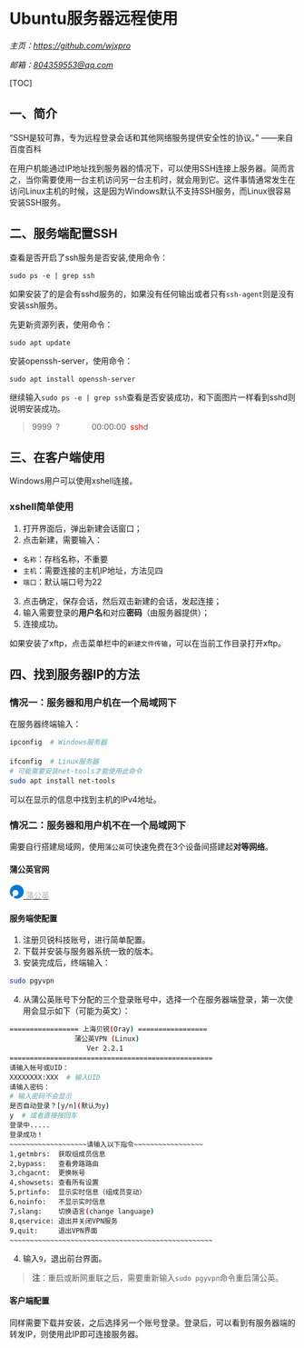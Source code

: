 # **Ubuntu服务器远程使用**
*主页：https://github.com/wjxpro*

*邮箱：804359553@qq.com*

[TOC]

## 一、简介
“SSH是较可靠，专为远程登录会话和其他网络服务提供安全性的协议。” ——来自百度百科

在用户机能通过IP地址找到服务器的情况下，可以使用SSH连接上服务器。简而言之，当你需要使用一台主机访问另一台主机时，就会用到它。这件事情通常发生在访问Linux主机的时候，这是因为Windows默认不支持SSH服务，而Linux很容易安装SSH服务。

## 二、服务端配置SSH
查看是否开启了ssh服务是否安装,使用命令：
```shell
sudo ps -e | grep ssh
```
如果安装了的是会有sshd服务的，如果没有任何输出或者只有`ssh-agent`则是没有安装ssh服务。

先更新资源列表，使用命令：
```shell
sudo apt update
```
安装openssh-server，使用命令：
```shell
sudo apt install openssh-server
```
继续输入`sudo ps -e | grep ssh`查看是否安装成功，和下面图片一样看到sshd则说明安装成功。

> 9999&ensp;?&ensp;&ensp;&ensp;&ensp;&ensp;&ensp;&ensp;&ensp;00:00:00&ensp;<font color='red'>ssh</font>d

## 三、在客户端使用
Windows用户可以使用xshell连接。

### xshell简单使用
1. 打开界面后，弹出新建会话窗口；
2. 点击新建，需要输入：
+ `名称`：存档名称，不重要
+ `主机`：需要连接的主机IP地址，方法见四
+ `端口`：默认端口号为22
3. 点击确定，保存会话，然后双击新建的会话，发起连接；
4. 输入需要登录的**用户名**和对应**密码**（由服务器提供）；
5. 连接成功。

如果安装了xftp，点击菜单栏中的`新建文件传输`，可以在当前工作目录打开xftp。

## 四、找到服务器IP的方法
### 情况一：服务器和用户机在一个局域网下
在服务器终端输入：
```bash
ipconfig  # Windows服务器

ifconfig  # Linux服务器
# 可能需要安装net-tools才能使用此命令
sudo apt install net-tools
```
可以在显示的信息中找到主机的IPv4地址。

### 情况二：服务器和用户机不在一个局域网下
需要自行搭建局域网，使用`蒲公英`可快速免费在3个设备间搭建起**对等网络**。
#### 蒲公英官网
<a href="https://pgy.oray.com/" target="-blank" title="蒲公英SD-WAN">
<img src="img/icon_pgy.png" height="24"> <span style="color: #b1b1b1;">蒲公英</span></a>

#### 服务端使配置
1. 注册贝锐科技账号，进行简单配置。
2. 下载并安装与服务器系统一致的版本。
3. 安装完成后，终端输入：
```sh
sudo pgyvpn
```
4. 从蒲公英账号下分配的三个登录账号中，选择一个在服务器端登录，第一次使用会显示如下（可能为英文）：
```sh
================= 上海贝锐(Oray) =================
	            蒲公英VPN (Linux)			
		           Ver 2.2.1				
==================================================
请输入帐号或UID：
XXXXXXXX:XXX  # 输入UID
请输入密码：
# 输入密码不会显示
是否自动登录？[y/n](默认为y)
y  # 或者直接按回车
登录中.....
登录成功！
~~~~~~~~~~~~~~~~~~~请输入以下指令~~~~~~~~~~~~~~~~~
1,getmbrs:	获取组成员信息			
2,bypass:	查看旁路路由			
3,chgacnt:	更换帐号			
4,showsets:	查看所有设置			
5,prtinfo:	显示实时信息（组成员变动）			
6,noinfo:	不显示实时信息			
7,slang:	切换语言(change language)		
8,qservice:	退出并关闭VPN服务			
9,quit:		退出VPN界面			
~~~~~~~~~~~~~~~~~~~~~~~~~~~~~~~~~~~~~~~~~~~~~~~~~~
```
4. 输入`9`，退出前台界面。

> **注**：重启或断网重联之后，需要重新输入`sudo pgyvpn`命令重启蒲公英。
#### 客户端配置
同样需要下载并安装，之后选择另一个账号登录。登录后，可以看到有服务器端的转发IP，则使用此IP即可连接服务器。
